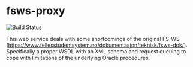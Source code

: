 fsws-proxy
==========

[![Build Status](https://travis-ci.org/uis-it/fsws-proxy.png)](https://travis-ci.org/uis-it/fsws-proxy)

This web service deals with some shortcomings of the original FS-WS (https://www.fellesstudentsystem.no/dokumentasjon/teknisk/fsws-dok/). 
Specifically a proper WSDL with an XML schema and request queuing to cope with limitations of the underlying 
Oracle procedures.
